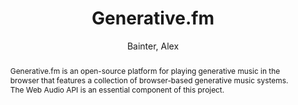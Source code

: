 ---
title: "Generative.fm"
abstract: "Generative.fm is an open-source platform for playing generative music in the browser that features a collection of browser-based generative music systems. The Web Audio API is an essential component of this project."
address: "Trondheim"
booktitle: "Proceedings of the International Web Audio Conference 2019"
editor: "Xambó, Anna and Martín, Sara R. and Roma, Gerard"
month: "December"
publisher: "NTNU"
series: "WAC'19"
pages: ""
ID: "5"
author: "Bainter, Alex"
webAuthor: "Alex Bainter"
track: "Artwork"
year: "2019"
tags: year2019
media: ""
pdflink: "/_data/papers/pdf/2019/2019_5.pdf"
ISSN: "2663-5844"
---